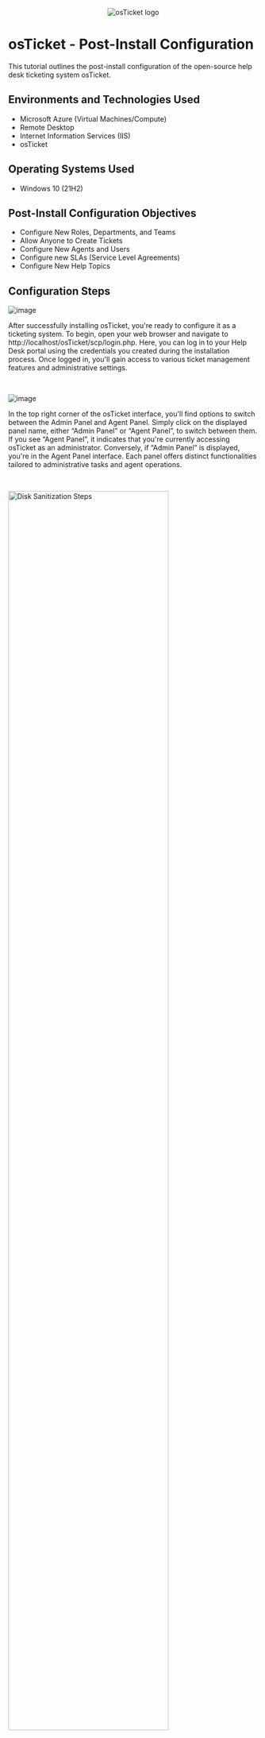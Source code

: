 <p align="center">
<img src="https://i.imgur.com/Clzj7Xs.png" alt="osTicket logo"/>
</p>

<h1>osTicket - Post-Install Configuration</h1>
This tutorial outlines the post-install configuration of the open-source help desk ticketing system osTicket.<br />


<h2>Environments and Technologies Used</h2>

- Microsoft Azure (Virtual Machines/Compute)
- Remote Desktop
- Internet Information Services (IIS)
- osTicket

<h2>Operating Systems Used </h2>

- Windows 10</b> (21H2)

<h2>Post-Install Configuration Objectives</h2>

- Configure New Roles, Departments, and Teams
- Allow Anyone to Create Tickets
- Configure New Agents and Users
- Configure new SLAs (Service Level Agreements)
- Configure New Help Topics

<h2>Configuration Steps</h2>


![image](https://github.com/jamstylr/post-install-config/assets/159660523/33bb2a50-d955-4da7-aee2-f09e473d2922)

<p>
After successfully installing osTicket, you're ready to configure it as a ticketing system. To begin, open your web browser and navigate to http://localhost/osTicket/scp/login.php. Here, you can log in to your Help Desk portal using the credentials you created during the installation process. Once logged in, you'll gain access to various ticket management features and administrative settings.
</p>
<br />


![image](https://github.com/jamstylr/post-install-config/assets/159660523/00ebfbea-d2b2-497a-939e-9c056f043f03)

<p>
In the top right corner of the osTicket interface, you'll find options to switch between the Admin Panel and Agent Panel. Simply click on the displayed panel name, either “Admin Panel” or “Agent Panel”, to switch between them. If you see “Agent Panel”, it indicates that you're currently accessing osTicket as an administrator. Conversely, if “Admin Panel” is displayed, you're in the Agent Panel interface. Each panel offers distinct functionalities tailored to administrative tasks and agent operations.
</p>
<br />

<p>
<img src="https://i.imgur.com/DJmEXEB.png" height="80%" width="80%" alt="Disk Sanitization Steps"/>
</p>
<p>
Lorem ipsum dolor sit amet, consectetur adipiscing elit, sed do eiusmod tempor incididunt ut labore et dolore magna aliqua. Ut enim ad minim veniam, quis nostrud exercitation ullamco laboris nisi ut aliquip ex ea commodo consequat. Duis aute irure dolor in reprehenderit in voluptate velit esse cillum dolore eu fugiat nulla pariatur.
</p>
<br />
